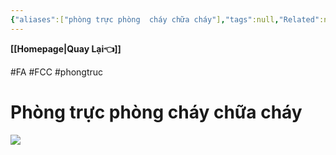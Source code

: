 ```yaml
---
{"aliases":["phòng trực phòng  cháy chữa cháy"],"tags":null,"Related":null,"date":null,"URL":null,"Author":null,"dg-publish":true,"image":null,"permalink":"/Electric Engineer/ELV/Báo cháy -Fire alarm system/Phòng FCC - Phòng trực điều điển chống cháy/","dgPassFrontmatter":true,"noteIcon":"2","created":"2024-02-29T09:58:37.233+07:00","updated":"2024-01-19T10:14:49.000+07:00"}
---
```


**[[Homepage\|Quay Lại👈]]**

#FA #FCC #phongtruc

# Phòng trực phòng cháy chữa cháy

![](https://i.imgur.com/ctUvdnE.png)
